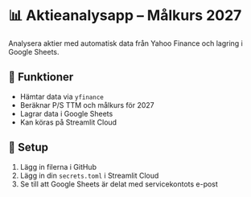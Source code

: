 # 📊 Aktieanalysapp – Målkurs 2027

Analysera aktier med automatisk data från Yahoo Finance och lagring i Google Sheets.

## 🚀 Funktioner

- Hämtar data via `yfinance`
- Beräknar P/S TTM och målkurs för 2027
- Lagrar data i Google Sheets
- Kan köras på Streamlit Cloud

## 📁 Setup

1. Lägg in filerna i GitHub
2. Lägg in din `secrets.toml` i Streamlit Cloud
3. Se till att Google Sheets är delat med servicekontots e-post
